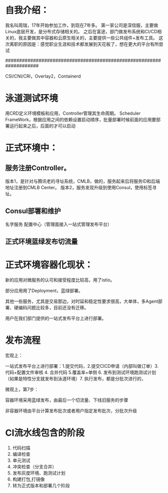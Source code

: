 # 自我介绍：

我名叫周瑞，17年开始参加工作，到现在7年多。
第一家公司是深信服，主要做Linux底层开发，是分布式存储相关的。
之后在富途，部门做发布系统和CI/CD相关的，我主要做其中容器和云原生相关的，主要提供一些公共组件+发布工具。
这次离职的原因是：感觉职业生涯和技术都发展到天花板了，想在更大的平台有所尝试

####################################################################

CSI/CNI/CRI，Overlay2，Containerd

# 泳道测试环境

用CRD定义环境模板和应用，Controller管理其生命周期。
Scheduler FrameWork，根据应用之间的依赖设置启动顺序，批量部署时候前面的应用要部署运行起来之后，后面的才可以启动

# 正式环境中：

## 服务注册Controller。
版本1，是针对与腾讯老的寻址系统，CMLB，做的，服务起来后将服务ID和后端地址注册到CMLB Center。
版本2，服务发现升级到使用Consul，使用标签寻址。

## Consul部署和维护
名字服务
配置中心（管理面接入一站式管理发布平台）

## 正式环境蓝绿发布切流量

# 正式环境容器化现状：

新的应用对微服务的认可和接受程度比较高，用了istio。

部分应用用了Deployment，蓝绿部署。

其他一些服务，尤其是交易那边，对时延和稳定性要求很高，大单体，多Agent部署、硬编码问题比较多，目前还没有迁移。

用户在我们部门提供的一站式发布平台上进行部署。

# 发布流程

宏观上：

一站式发布平台上进行部署：1.提交代码，2.提交CICD申请（内部叫做订单）3. 代码+配置文件审核 4. 合并代码 5.覆盖率+单侧 6. 发布到测试环境跑测试计划（如果是特性分支就发布到泳道环境）7. 执行发布，都是分批次进行的，

微观上，第7步：

容器环境采用蓝绿发布，由最后一个切流量、下线旧服务的步骤

非容器环境由平台计算发布批次或者用户指定发布批次，分批次升级

# CI流水线包含的阶段

1. 代码扫描 
2. 编译检查
3. 单元测试
4. 冲突检查（分支合并）
5. 发布灰度环境、跑测试计划
6. 构建打包,打镜像
6. 转为正式版本和部署几个阶段





